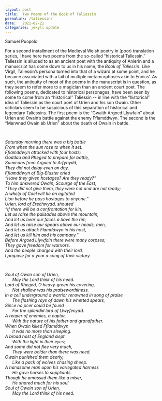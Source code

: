 ```yaml
---
layout: post
title:  Two Poems of the Book of Taliessin
permalink: /taliessin/
date:   2021-02-21
categories: jekyll update
---
```


Samuel Puopolo

For a second installment of the Medieval Welsh poetry in (poor) translation series, I have here two poems from the so-called “historical Taliessin.” Taliessin is alluded to as an ancient poet with the antiquity of Anierin and a manuscript has come down to us in his name, the *Book of Taliessin*.  Like Virgil, Taliessin’s persona turned into that of a wizard at some point, and he became associated with a tail of multiple metamorphoses akin to Ennius’. As such, the antiquity of most of the poems in the manuscript is in question, as they seem to refer more to a magician than an ancient court poet. The following poems, dedicated to historical personages, have been seen by some to come from an “historical” Taliessin -- in line with the “historical” idea of Taliessin as the court poet of Urien and his son Owain. Other scholars seem to be suspicious of this separation of historical and legendary Taliessins. The first poem is the “Gwaith Argoed Llywfain” about Urien and Owain’s battle against the enemy Fflamddwyn. The second is the “Marwnad Owain ab Urien” about the death of Owain in battle.

<br />

*Saturday morning there was a big battle*\
*From when the sun rose to when it set.*\
*Fflamddwyn attacked with four hosts;*\
*Goddau and Rheged to prepare for battle,*\
*Summons from Argoed to Arfynydd,*\
*They did not delay even on day.*\
*Fflamddwyn of Big-Bluster cried*\
*“Have they given hostages? Are they ready?”*\
*To him answered Owain, Scourge of the East,*\
*“They did not give them, they were not and are not ready;*\
*A whelp of Coel will be an agitated*\
*Lion before he pays hostages to anyone.”*\
*Urien, lord of Erechwydd, shouted*\
*“If there will be a confrontation for kin,*\
*Let us raise the palisades above the mountain,*\
*And let us bear our faces a bove the rim,*\
*And let us raise our spears above our heads, men,*\
*And let us attack Flamddwyn in his host,*\
*And let us kill him and his company.”*\
*Before Argoed Llywfain there were many corpses;*\
*They gave freedom for warriors.*\
*And the people charged with their lord,*\
*I propose for a year a song of their victory.*

<br />

*Soul of Owan son of Urien,*\
*&nbsp;&nbsp;&nbsp;&nbsp;&nbsp;&nbsp;May the Lord think of his need.*\
*Lord of Rheged, O heavy-green his covering,*\
*&nbsp;&nbsp;&nbsp;&nbsp;&nbsp;&nbsp;Not shallow was his praiseworthiness.*\
*In a cell underground a warrior renowned in song of praise*\
*&nbsp;&nbsp;&nbsp;&nbsp;&nbsp;&nbsp;The flashing rays of dawn his whetted spears,*\
*Since no peer could be found*\
*&nbsp;&nbsp;&nbsp;&nbsp;&nbsp;&nbsp;For the splendid lord of Llwyfenydd.*\
*A reaper of enemies, a captor,*\
*&nbsp;&nbsp;&nbsp;&nbsp;&nbsp;&nbsp;With the nature of his father and grandfather.*\
*When Owain killed Fflamddwyn*\
*&nbsp;&nbsp;&nbsp;&nbsp;&nbsp;&nbsp;It was no more than sleeping.*\
*A broad host of England slept*\
*&nbsp;&nbsp;&nbsp;&nbsp;&nbsp;&nbsp;With the light in their eyes;*\
*And some did not flee very much,*\
*&nbsp;&nbsp;&nbsp;&nbsp;&nbsp;&nbsp;They were bolder than there was need.*\
*Owain punished them dearly,*\
*&nbsp;&nbsp;&nbsp;&nbsp;&nbsp;&nbsp;Like a pack of wolves chasing sheep.*\
*A handsome man upon his variegated harness*\
*&nbsp;&nbsp;&nbsp;&nbsp;&nbsp;&nbsp;He gave horses to suppliants.*\
*Though he amassed them like a miser,*\
*&nbsp;&nbsp;&nbsp;&nbsp;&nbsp;&nbsp;He shared much for his soul.*\
*Soul of Owain son of Urien,*\
*&nbsp;&nbsp;&nbsp;&nbsp;&nbsp;&nbsp;May the Lord think of his need.*